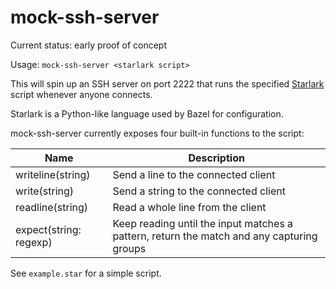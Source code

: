 # mock-ssh-server

Current status: early proof of concept

Usage: `mock-ssh-server <starlark script>`

This will spin up an SSH server on port 2222 that runs the specified [Starlark](https://chromium.googlesource.com/external/github.com/google/starlark-go/+/HEAD/doc/spec.md) script whenever anyone connects.

Starlark is a Python-like language used by Bazel for configuration.

mock-ssh-server currently exposes four built-in functions to the script:

| Name | Description |
| -- | -- | 
| writeline(string) | Send a line to the connected client |
| write(string) | Send a string to the connected client |
| readline(string) | Read a whole line from the client |
| expect(string: regexp) | Keep reading until the input matches a pattern, return the match and any capturing groups |

See `example.star` for a simple script.